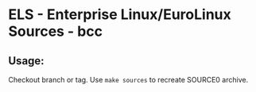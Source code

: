 # ELS - Enterprise Linux/EuroLinux Sources - bcc
 
## Usage:
  Checkout branch or tag. Use `make sources` to recreate  SOURCE0 archive.
